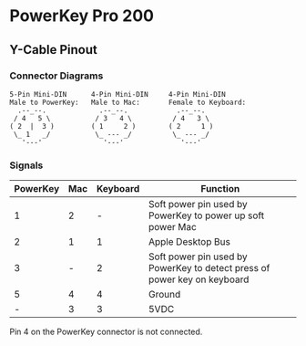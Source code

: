 # PowerKey Pro 200

## Y-Cable Pinout

### Connector Diagrams

```
5-Pin Mini-DIN      4-Pin Mini-DIN     4-Pin Mini-DIN
Male to PowerKey:   Male to Mac:       Female to Keyboard:
  .--_--.             .--_--.            .--_--.
 / 4   5 \           / 3   4 \          / 4   3 \
( 2  |  3 )         ( 1     2 )        ( 2     1 )
 \_ 1   _/           \_ --- _/          \_ --- _/
   '---'               '---'              '---'
```

### Signals

| PowerKey | Mac | Keyboard | Function                                                                 |
| -------- | --- | -------- | ------------------------------------------------------------------------ |
| 1        | 2   | -        | Soft power pin used by PowerKey to power up soft power Mac               |
| 2        | 1   | 1        | Apple Desktop Bus                                                        |
| 3        | -   | 2        | Soft power pin used by PowerKey to detect press of power key on keyboard |
| 5        | 4   | 4        | Ground                                                                   |
| -        | 3   | 3        | 5VDC                                                                     |

Pin 4 on the PowerKey connector is not connected.
